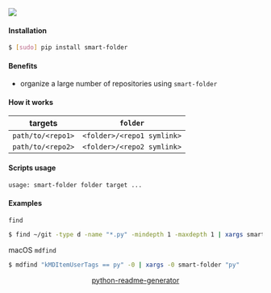 <!--
https://pypi.org/project/readme-generator/
https://pypi.org/project/python-readme-generator/
-->

[![](https://img.shields.io/badge/OS-Unix-blue.svg?longCache=True)]()

#### Installation
```bash
$ [sudo] pip install smart-folder
```

#### Benefits
+   organize a large number of repositories using `smart-folder`

#### How it works
targets|`folder`
-|-
`path/to/<repo1>`|`<folder>/<repo1 symlink>`
`path/to/<repo2>`|`<folder>/<repo2 symlink>`

#### Scripts usage
```bash
usage: smart-folder folder target ...
```

#### Examples
`find`
```bash
$ find ~/git -type d -name "*.py" -mindepth 1 -maxdepth 1 | xargs smart-folder "py"
```

macOS `mdfind`
```bash
$ mdfind "kMDItemUserTags == py" -0 | xargs -0 smart-folder "py"
```

<p align="center">
    <a href="https://pypi.org/project/python-readme-generator/">python-readme-generator</a>
</p>
